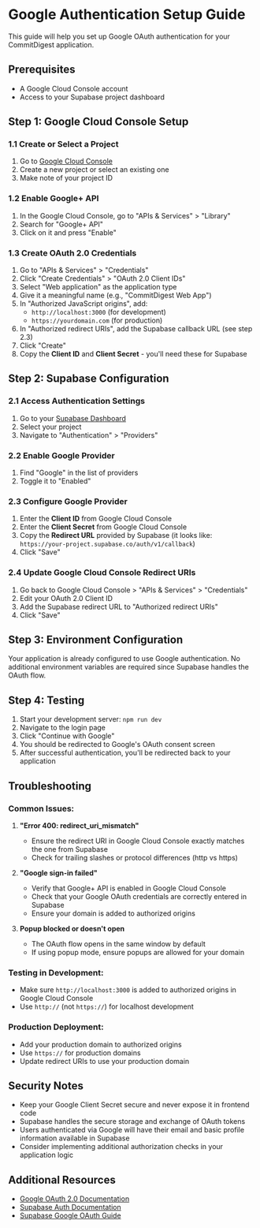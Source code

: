 # Google Authentication Setup Guide

This guide will help you set up Google OAuth authentication for your CommitDigest application.

## Prerequisites

- A Google Cloud Console account
- Access to your Supabase project dashboard

## Step 1: Google Cloud Console Setup

### 1.1 Create or Select a Project

1. Go to [Google Cloud Console](https://console.cloud.google.com/)
2. Create a new project or select an existing one
3. Make note of your project ID

### 1.2 Enable Google+ API

1. In the Google Cloud Console, go to "APIs & Services" > "Library"
2. Search for "Google+ API"
3. Click on it and press "Enable"

### 1.3 Create OAuth 2.0 Credentials

1. Go to "APIs & Services" > "Credentials"
2. Click "Create Credentials" > "OAuth 2.0 Client IDs"
3. Select "Web application" as the application type
4. Give it a meaningful name (e.g., "CommitDigest Web App")
5. In "Authorized JavaScript origins", add:
   - `http://localhost:3000` (for development)
   - `https://yourdomain.com` (for production)
6. In "Authorized redirect URIs", add the Supabase callback URL (see step 2.3)
7. Click "Create"
8. Copy the **Client ID** and **Client Secret** - you'll need these for Supabase

## Step 2: Supabase Configuration

### 2.1 Access Authentication Settings

1. Go to your [Supabase Dashboard](https://supabase.com/dashboard)
2. Select your project
3. Navigate to "Authentication" > "Providers"

### 2.2 Enable Google Provider

1. Find "Google" in the list of providers
2. Toggle it to "Enabled"

### 2.3 Configure Google Provider

1. Enter the **Client ID** from Google Cloud Console
2. Enter the **Client Secret** from Google Cloud Console
3. Copy the **Redirect URL** provided by Supabase (it looks like: `https://your-project.supabase.co/auth/v1/callback`)
4. Click "Save"

### 2.4 Update Google Cloud Console Redirect URIs

1. Go back to Google Cloud Console > "APIs & Services" > "Credentials"
2. Edit your OAuth 2.0 Client ID
3. Add the Supabase redirect URL to "Authorized redirect URIs"
4. Click "Save"

## Step 3: Environment Configuration

Your application is already configured to use Google authentication. No additional environment variables are required since Supabase handles the OAuth flow.

## Step 4: Testing

1. Start your development server: `npm run dev`
2. Navigate to the login page
3. Click "Continue with Google"
4. You should be redirected to Google's OAuth consent screen
5. After successful authentication, you'll be redirected back to your application

## Troubleshooting

### Common Issues:

1. **"Error 400: redirect_uri_mismatch"**

   - Ensure the redirect URI in Google Cloud Console exactly matches the one from Supabase
   - Check for trailing slashes or protocol differences (http vs https)

2. **"Google sign-in failed"**

   - Verify that Google+ API is enabled in Google Cloud Console
   - Check that your Google OAuth credentials are correctly entered in Supabase
   - Ensure your domain is added to authorized origins

3. **Popup blocked or doesn't open**
   - The OAuth flow opens in the same window by default
   - If using popup mode, ensure popups are allowed for your domain

### Testing in Development:

- Make sure `http://localhost:3000` is added to authorized origins in Google Cloud Console
- Use `http://` (not `https://`) for localhost development

### Production Deployment:

- Add your production domain to authorized origins
- Use `https://` for production domains
- Update redirect URIs to use your production domain

## Security Notes

- Keep your Google Client Secret secure and never expose it in frontend code
- Supabase handles the secure storage and exchange of OAuth tokens
- Users authenticated via Google will have their email and basic profile information available in Supabase
- Consider implementing additional authorization checks in your application logic

## Additional Resources

- [Google OAuth 2.0 Documentation](https://developers.google.com/identity/protocols/oauth2)
- [Supabase Auth Documentation](https://supabase.com/docs/guides/auth)
- [Supabase Google OAuth Guide](https://supabase.com/docs/guides/auth/social-login/auth-google)
